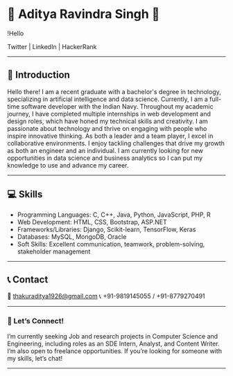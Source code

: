 # 🌟 Aditya Ravindra Singh 🌟

!Hello

Twitter | LinkedIn | HackerRank

---

## 🎉 Introduction

Hello there! I am a recent graduate with a bachelor's degree in technology, specializing in artificial intelligence and data science. Currently, I am a full-time software developer with the Indian Navy. Throughout my academic journey, I have completed multiple internships in web development and design roles, which have honed my technical skills and creativity.
I am passionate about technology and thrive on engaging with people who inspire innovative thinking. As both a leader and a team player, I excel in collaborative environments. I enjoy tackling challenges that drive my growth as both an engineer and an individual. I am currently looking for new opportunities in data science and business analytics so I can put my knowledge to use and advance my career.

---

## 💻 Skills

- Programming Languages: C, C++, Java, Python, JavaScript, PHP, R
- Web Development: HTML, CSS, Bootstrap, ASP.NET
- Frameworks/Libraries: Django, Scikit-learn, TensorFlow, Keras
- Databases: MySQL, MongoDB, Oracle
- Soft Skills: Excellent communication, teamwork, problem-solving, stakeholder management

---


## 📞 Contact

📧 thakuraditya1926@gmail.com
📞 +91-9819145055 / +91-8779270491

---

### 🌟 Let’s Connect!

I’m currently seeking Job and research projects in Computer Science and Engineering, including roles as an SDE Intern, Analyst, and Content Writer. I’m also open to freelance opportunities. If you’re looking for someone with my skills, let’s chat!

---
